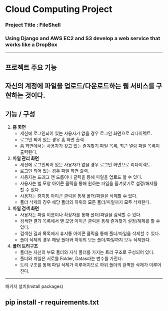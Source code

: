 Cloud Computing Project 
==============
### Project Title : FileShell
### Using Django and AWS EC2 and S3 develop a web service that works like a DropBox
----------------
## 프로젝트 주요 기능
## 자신의 계정에 파일을 업로드/다운로드하는 웹 서비스를 구현하는 것이다.

## 기능 / 구성
1. **홈 화면**
	- 세션에 로그인되어 있는 사용자가 없을 경우 로그인 화면으로 리다이렉트.
	- 로그인 되어 있는 경우 홈 화면 출력.
	- 홈 화면에서는 사용자가 갖고 있는 즐겨찾기 파일 목록, 최근 열람 파일 목록이 출력된다.
2. **파일 관리 화면**
	- 세션에 로그인되어 있는 사용자가 없을 경우 로그인 화면으로 리다이렉트.
	- 로그인 되어 있는 경우 파일 화면 출력.
 	- 사용자는 드래그 앤 드롭이나 클릭을 통해 파일을 업로드 할 수 있다.
  	- 사용자는 별 모양 아이콘 클릭을 통해 원하는 파일을 즐겨찾기로 설정/해제를 할 수 있다.
  	- 사용자는 휴지통 아이콘 클릭을 통해 폴더/파일을 삭제할 수 있다.
  	- 폴더 삭제의 경우 해당 폴더와 하위의 모든 폴더/파일까지 모두 삭제한다.
3. **파일 검색 화면**
  	- 사용자는 파일 이름이나 확장자를 통해 폴더/파일을 검색할 수 있다.
  	- 검색한 결과 목록에서 별 모양 아이콘 클릭을 통해 즐겨찾기 설정/해제를 할 수 있다.
  	- 검색한 결과 목록에서 휴지통 아이콘 클릭을 통해 폴더/파일을 삭제할 수 있다.
  	- 폴더 삭제의 경우 해당 폴더와 하위의 모든 폴더/파일까지 모두 삭제한다.
3. **폴더 트리구조**
	- 폴더는 자신의 부모 폴더와 자식 폴더를 가지는 트리 구조로 구성되어 있다.
	- 폴더와 파일은 서로를 Folder, Datas라는 변수를 가진다.
	- 트리 구조를 통해 파일 삭제가 이루어지므로 하위 폴더의 완벽한 삭제가 이루어진다.
----------------
패키지 설치(Install packages)

pip install -r requirements.txt
----------------
